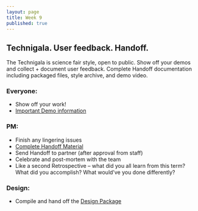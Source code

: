 ```yaml
---
layout: page
title: Week 9
published: true
---
```



## Technigala. User feedback. Handoff.

The Technigala is science fair style, open to public. Show off your demos and collect + document user feedback. Complete Handoff documentation including packaged files, style archive, and demo video.


### Everyone:
*   Show off your work!
* [Important Demo information](demos.md)

### PM:
*   Finish any lingering issues
*   [Complete Handoff Material](../week08/project-handoff.md)
*   Send Handoff to partner (after approval from staff)
*   Celebrate and post-mortem with the team
  * Like a second Retrospective – what did you all learn from this term? What did you accomplish? What would’ve you done differently?

### Design:
*   Compile and hand off the [Design Package](design-package.md)
